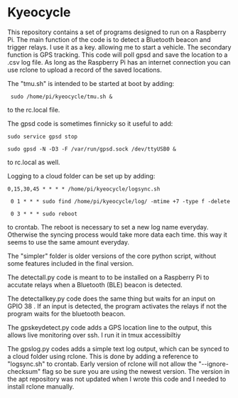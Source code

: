 # Kyeocycle
This repository contains a set of programs designed to run on a Raspberry Pi. The main function of the code is to detect a Bluetooth beacon and trigger relays. I use it as a key. allowing me to start a vehicle. The secondary function is GPS tracking.  This code will poll gpsd and save the location to a .csv log file. As long as the Raspberry Pi has an internet connection you can use rclone to upload a record of the saved locations. 

The "tmu.sh" is intended to be started at boot by adding:

     sudo /home/pi/kyeocycle/tmu.sh &

to the rc.local file. 

The gpsd code is sometimes finnicky so it useful to add:

    sudo service gpsd stop
 
    sudo gpsd -N -D3 -F /var/run/gpsd.sock /dev/ttyUSB0 &
 
 to rc.local as well.
 
Logging to a cloud folder can be set up by adding:
 
    0,15,30,45 * * * * /home/pi/kyeocycle/logsync.sh
  
     0 1 * * * sudo find /home/pi/kyeocycle/log/ -mtime +7 -type f -delete
  
     0 3 * * * sudo reboot
  
 to crontab. The reboot is necessary to set a new log name everyday. Otherwise the syncing process would take more data each time. this way it seems to use the same amount everyday.


The "simpler" folder is older versions of the core python script, without some features included in the final version.

The detectall.py  code is meant to to be installed on a Raspberry Pi to accutate relays when a Bluetooth (BLE) beacon is detected.

The detectallkey.py code does the same thing but waits for an input on GPIO 38 . If an input is detected, the program activates the relays if not the program waits for the bluetooth beacon.  

The gpskeydetect.py code adds a GPS location line to the output, this allows live monitoring over ssh. I run it in tmux accessibiltiy

The gpslog.py codes adds a simple text log output, which can be synced to a cloud folder using rclone. This is done by adding a reference to "logsync.sh" to crontab. Early version of rclone will not allow the "--ignore-checksum" flag so be sure you are using the newest version. The version in the apt repository was not updated when I wrote this code and I needed to install rclone manually.

